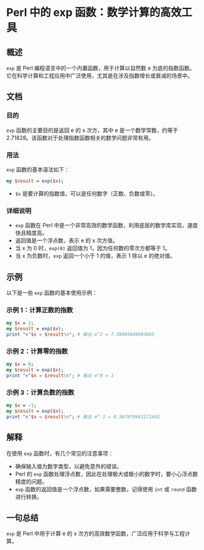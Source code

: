 <!--
Meta Description: # Perl 中的 exp 函数：数学计算的高效工具 ## 概述 `exp` 是 Perl 编程语言中的一个内置函数，用于计算以自然数 e 为底的指数函数。它在科学计算和工程应用中广泛使用，尤其是在涉及指数增长或衰减的场景中。 ## 文档 ### 目的 `exp` 函数的主要目的是返回 e 的 x ...
Meta Keywords: exp, perl, result, print, 数学计算的高效工具
-->

# Perl 中的 exp 函数：数学计算的高效工具

## 概述
`exp` 是 Perl 编程语言中的一个内置函数，用于计算以自然数 e 为底的指数函数。它在科学计算和工程应用中广泛使用，尤其是在涉及指数增长或衰减的场景中。

## 文档
### 目的
`exp` 函数的主要目的是返回 e 的 x 次方，其中 e 是一个数学常数，约等于 2.71828。该函数对于处理指数函数相关的数学问题非常有用。

### 用法
`exp` 函数的基本语法如下：
```perl
my $result = exp($x);
```
- `$x` 是要计算的指数值，可以是任何数字（正数、负数或零）。

### 详细说明
- `exp` 函数在 Perl 中是一个非常高效的数学函数，利用底层的数学库实现，速度快且精度高。
- 返回值是一个浮点数，表示 e 的 x 次方值。
- 当 x 为 0 时，`exp(0)` 返回值为 1，因为任何数的零次方都等于 1。
- 当 x 为负数时，`exp` 返回一个小于 1 的值，表示 1 除以 e 的绝对值。

## 示例
以下是一些 `exp` 函数的基本使用示例：

### 示例 1：计算正数的指数
```perl
my $x = 2;
my $result = exp($x);
print "e^$x = $result\n"; # 输出 e^2 = 7.38905609893065
```

### 示例 2：计算零的指数
```perl
my $x = 0;
my $result = exp($x);
print "e^$x = $result\n"; # 输出 e^0 = 1
```

### 示例 3：计算负数的指数
```perl
my $x = -1;
my $result = exp($x);
print "e^$x = $result\n"; # 输出 e^-1 = 0.367879441171442
```

## 解释
在使用 `exp` 函数时，有几个常见的注意事项：
- 确保输入值为数字类型，以避免意外的错误。
- Perl 的 `exp` 函数处理浮点数，因此在处理极大或极小的数字时，要小心浮点数精度的问题。
- `exp` 函数的返回值是一个浮点数，如果需要整数，记得使用 `int` 或 `round` 函数进行转换。

## 一句总结
`exp` 是 Perl 中用于计算 e 的 x 次方的高效数学函数，广泛应用于科学与工程计算。